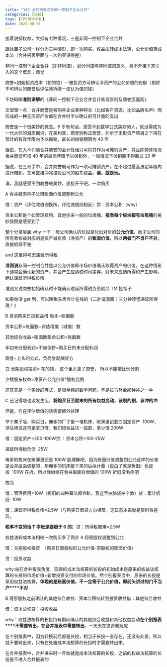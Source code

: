 ```yaml
---
title: "102-合并报表之非同一控制下企业合并"
categories: [投技]
tags: [IPO审计手札]
date: 2023-08-01
---
```

接着说抵权益，大抵有七种情况，三是非同一控制下企业合并

跟处置子公司一样分为三种情形，即一次购买、权益法转成本法转，公允价值转成本法（合并报表层面与一次购买没得差）

非同一控制下企业合并（即非同控），划分同控与非同控的意义，离不开接下来引入的这个概念：商誉

商誉=初始投资成本（花的钱）—被投资方可辨认净资产的公允价值的份额（剔除不可辨认的商誉后评估师折腾一波认为值的钱）

不妨瞅瞅**准则讲解**的《非同一控制下企业合并会计处理原则及商誉面面观》

文邹邹一点：合并商誉是被购并企业某种特长（比如客户资源，比如品牌名声）而形成的一种无形资产价值在合并时予以确认的可计量的支出

商誉是一个很美妙的概念。B 乎有句话，感受不到数学公式美妙的人，就没得成为一代大师的潜质据说，在美利坚，商誉别称正商誉，列示于无形资产项目之下得在预计的有效年限内予以摊销，最长的摊销期限为 40 年

据说，在大不列颠合并商誉的会计处理只可将其作为可摊销资产，并且除特殊情况合并商誉可按 40 年的最高年限予以摊销外，一般情况下摊销期不得超过 20 年

  

据说，在三哥手中，合并商誉既可作为一项可摊销资产，在不超过最高法定年限内进行摊销，又可直接冲减控股公司的股东权益。**诶，就是玩。**

诶，我就感受不到商誉的美妙，直接开干吧，一次购买

A 合并层面将子公司账面价值调整到公允

借：资产（评估减值则换所，评估减值则相反）贷：资本公积（why）

资本公积是个如管理费用、其他往来一般的垃圾桶，**报表每个板块都有垃圾桶**的美妙我倒是感受到了

整个分录层面 why 一下：母公司确认的长投是付出对价的**公允价值**，而子公司的所有者权益对应的是资产减负债（净资产）的**账面价值**，所以**两者门不当户不对**，直接抵抵不完

and 这里得考虑递延所得税

**准则说**非同一控制合并是以公允价值即市场价值确认取得资产的价值，在这种情形下通常会确认新的资产，并会产生应纳税时间差异，对未来应纳所得税产生影响，确认递延所得税负债

  

准则又说商誉初始确认时不能确认递延所得税负债就尽 TM 扯犊子

如果你没 get 到，可以瞅瞅东奥会计在线的《二驴说漫画｜三分钟读懂递延所得税！》

B 抵消购买日抵权益借 股本=账面数

资本公积=账面数+评估增值（减值）数

其他综合收益=账面数盈余公积=账面数

年初未分配利润=不如倒挤=购买日的未分配利润

商誉=上头的公式，负商誉就搁贷方

贷 长期股权投资= 花的钱， 这个里头含了商誉， 所以不能按比例分割

少数股东权益=净资产公允价值*股权比例

这其实是一个美妙的等式，是很单纯的数学问题，不是拉马努金那种神之一手

C 还记得啥也没发生么，**将购买日至期末的所有权益变动，该剔的剔，该冲的冲**

但是，存在评估增值的话需要额外处理

  

举个粟子哈，购买日，俺爹的厂子里一堆机床，账簿里记载曰固定资产  100W，评估师说这可是宝贝呀，我们按收益法一捣鼓，至少值 200W

借：固定资产=200-100W贷 ：资本公积=100-25W

递延所得税负债  25W

俺爹的机床在账簿里还是 100W 能理解吧，因为账面价值调整到公允这样的分录是合并层面调整的，那俺爹的机床接下来的后续计量（说白了就是折旧）也是按  100W 在折，所以我继续在合并层面将增值的 100W 折旧没毛病吧

故而

借：管理费用=10W（折旧的四种算法都会趴，我这里拍脑袋拍个数）贷：累计折旧=10W

借：递延所得税负债=2.5W（与购买日借贷方向相反，这玩意本来就是暂时性差异，

**税率不变的话 T 字账是要趋于 0 的**）贷：所得税费用=2.5W

权益法转成本法相较一次购买多了两步 A 将原股权调整到公允

借：长期股权投资  （购买日原股权的公允价值-原股权的账面价值）

  

贷：投资收益

why:站在合并报表角度，取得的成本法核算的长投的初始成本是原来的权益法核算的长投的市场价值+新增投资支付的市场价值。然个别报表当中，原来的长投是采用权益法核算，**体现的是账面价值，不一定等于公允价值，即前头讲过的门不当户****不对**

B 将原股权之前确认的其他综合收益、资本公积结转到投资收益借：其他综合收益

借：资本公积贷：投资收益

why：权益法核算的长投持有期间确认的其他综合收益和其他权益变动**在个别报表****不需要转出，在合并报表中需要转出**，一天天在这逗我玩呢

在个别报表中，因为转换前后都是长投，相当于长投一直存在，还没有处置，所以就不要转出来，只有在处置成本法核算的长投时才需要转出来。

在合并报表中，合并进来时一开始就是成本法核算的长投，之前的权益法核算的长投是不进入合并报表的